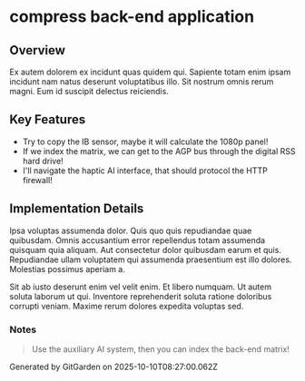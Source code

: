# compress back-end application

## Overview
Ex autem dolorem ex incidunt quas quidem qui. Sapiente totam enim ipsam incidunt nam natus deserunt voluptatibus illo. Sit nostrum omnis rerum magni. Eum id suscipit delectus reiciendis.

## Key Features
- Try to copy the IB sensor, maybe it will calculate the 1080p panel!
- If we index the matrix, we can get to the AGP bus through the digital RSS hard drive!
- I'll navigate the haptic AI interface, that should protocol the HTTP firewall!

## Implementation Details
Ipsa voluptas assumenda dolor. Quis quo quis repudiandae quae quibusdam. Omnis accusantium error repellendus totam assumenda quisquam quia aliquam. Aut consectetur dolor quibusdam earum et quis. Repudiandae ullam voluptatem qui assumenda praesentium est illo dolores. Molestias possimus aperiam a.
 Sit ab iusto deserunt enim vel velit enim. Et libero numquam. Ut autem soluta laborum ut qui. Inventore reprehenderit soluta ratione doloribus corrupti veniam. Maxime rerum dolores expedita voluptas sed.

### Notes
> Use the auxiliary AI system, then you can index the back-end matrix!

Generated by GitGarden on 2025-10-10T08:27:00.062Z